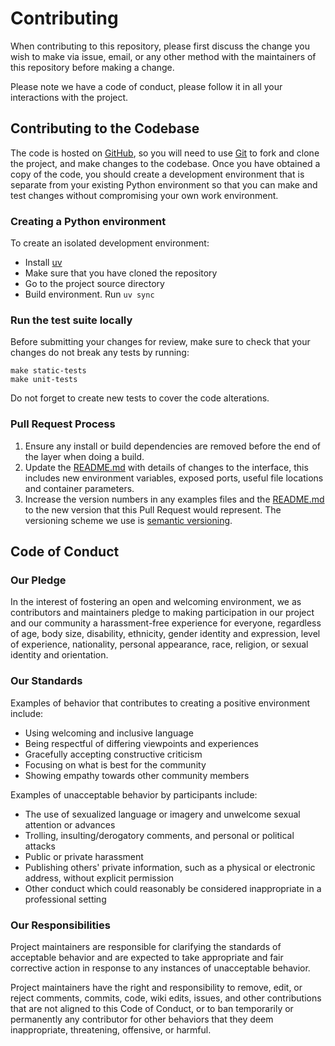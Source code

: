 # Contributing

When contributing to this repository, please first discuss the change you wish to make via issue,
email, or any other method with the maintainers of this repository before making a change.

Please note we have a code of conduct, please follow it in all your interactions with the project.

## Contributing to the Codebase

The code is hosted on [GitHub](https://github.com/dlite-tools/aws-s3-tools),
so you will need to use [Git](http://git-scm.com/) to fork and clone the project,
and make changes to the codebase. Once you have obtained a copy of the code,
you should create a development environment that is separate from your existing
Python environment so that you can make and test changes without compromising your
own work environment.

### Creating a Python environment

To create an isolated development environment:

* Install [uv](https://docs.astral.sh/uv/)
* Make sure that you have cloned the repository
* Go to the project source directory
* Build environment. Run `uv sync`

### Run the test suite locally

Before submitting your changes for review, make sure to check that your changes
do not break any tests by running:

```shell
make static-tests
make unit-tests
```

Do not forget to create new tests to cover the code alterations.

### Pull Request Process

1. Ensure any install or build dependencies are removed before the end of the layer when doing a build.
2. Update the [README.md](README) with details of changes to the interface, this includes new environment variables, exposed ports, useful file locations and container parameters.
3. Increase the version numbers in any examples files and the [README.md](README) to the new version that this Pull Request would represent. The versioning scheme we use is [semantic versioning](http://semver.org/).

## Code of Conduct

### Our Pledge

In the interest of fostering an open and welcoming environment, we as
contributors and maintainers pledge to making participation in our project and
our community a harassment-free experience for everyone, regardless of age, body
size, disability, ethnicity, gender identity and expression, level of experience,
nationality, personal appearance, race, religion, or sexual identity and
orientation.

### Our Standards

Examples of behavior that contributes to creating a positive environment
include:

* Using welcoming and inclusive language
* Being respectful of differing viewpoints and experiences
* Gracefully accepting constructive criticism
* Focusing on what is best for the community
* Showing empathy towards other community members

Examples of unacceptable behavior by participants include:

* The use of sexualized language or imagery and unwelcome sexual attention or advances
* Trolling, insulting/derogatory comments, and personal or political attacks
* Public or private harassment
* Publishing others' private information, such as a physical or electronic address, without explicit permission
* Other conduct which could reasonably be considered inappropriate in a professional setting

### Our Responsibilities

Project maintainers are responsible for clarifying the standards of acceptable
behavior and are expected to take appropriate and fair corrective action in
response to any instances of unacceptable behavior.

Project maintainers have the right and responsibility to remove, edit, or
reject comments, commits, code, wiki edits, issues, and other contributions
that are not aligned to this Code of Conduct, or to ban temporarily or
permanently any contributor for other behaviors that they deem inappropriate,
threatening, offensive, or harmful.
